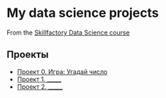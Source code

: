 # My data science projects
From the [Skillfactory Data Science course](https://skillfactory.ru/data-scientist)

## Проекты

* [Проект 0. Игра: Угадай число](https://github.com/AlexVasilev25/sf_data_science_vasilev/tree/main/project_0)
* [Проект 1. _____](____)
* [Проект 2. _____](____)
